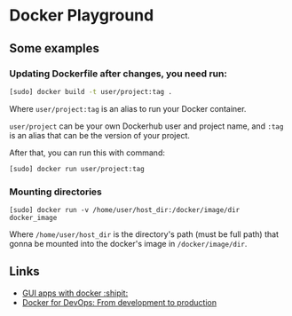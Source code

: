 # Docker Playground

## Some examples

### Updating Dockerfile after changes, you need run:

```sh
[sudo] docker build -t user/project:tag .
```

Where `user/project:tag` is an alias to run your Docker container.

`user/project` can be your own Dockerhub user and project name, and `:tag` is an alias that can be the version of your project.

After that, you can run this with command:

```sh
[sudo] docker run user/project:tag
```

### Mounting directories

```
[sudo] docker run -v /home/user/host_dir:/docker/image/dir docker_image
```
Where `/home/user/host_dir` is the directory's path (must be full path) that gonna be mounted into the docker's image in `/docker/image/dir`.


## Links

- [GUI apps with docker :shipit:](http://fabiorehm.com/blog/2014/09/11/running-gui-apps-with-docker/)
- [Docker for DevOps: From development to production](https://www.kickstarter.com/projects/nickjj/docker-for-devops-from-development-to-production)
